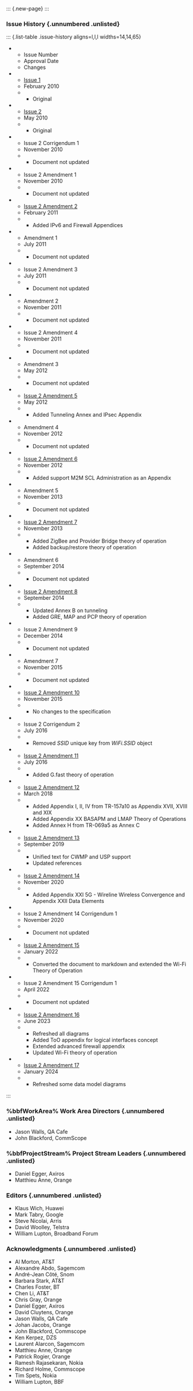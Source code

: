 <!-- do not edit! this file was created from PROJECT.yaml by project-parser.py -->

::: {.new-page}
:::

### Issue History {.unnumbered .unlisted}

::: {.list-table .issue-history aligns=l,l,l widths=14,14,65}

* - Issue Number
  - Approval Date
  - Changes

* - [Issue 1][TR-181 Issue 1]
  - February 2010
  - * Original

* - [Issue 2][TR-181 Issue 2]
  - May 2010
  - * Original

* - Issue 2 Corrigendum 1
  - November 2010
  - * Document not updated

* - Issue 2 Amendment 1
  - November 2010
  - * Document not updated

* - [Issue 2 Amendment 2][TR-181 Issue 2 Amendment 2]
  - February 2011
  - * Added IPv6 and Firewall Appendices

* - Amendment 1
  - July 2011
  - * Document not updated

* - Issue 2 Amendment 3
  - July 2011
  - * Document not updated

* - Amendment 2
  - November 2011
  - * Document not updated

* - Issue 2 Amendment 4
  - November 2011
  - * Document not updated

* - Amendment 3
  - May 2012
  - * Document not updated

* - [Issue 2 Amendment 5][TR-181 Issue 2 Amendment 5]
  - May 2012
  - * Added Tunneling Annex and IPsec Appendix

* - Amendment 4
  - November 2012
  - * Document not updated

* - [Issue 2 Amendment 6][TR-181 Issue 2 Amendment 6]
  - November 2012
  - * Added support M2M SCL Administration as an Appendix

* - Amendment 5
  - November 2013
  - * Document not updated

* - [Issue 2 Amendment 7][TR-181 Issue 2 Amendment 7]
  - November 2013
  - * Added ZigBee and Provider Bridge theory of operation
    * Added backup/restore theory of operation

* - Amendment 6
  - September 2014
  - * Document not updated

* - [Issue 2 Amendment 8][TR-181 Issue 2 Amendment 8]
  - September 2014
  - * Updated Annex B on tunneling
    * Added GRE, MAP and PCP theory of operation

* - Issue 2 Amendment 9
  - December 2014
  - * Document not updated

* - Amendment 7
  - November 2015
  - * Document not updated

* - [Issue 2 Amendment 10][TR-181 Issue 2 Amendment 10]
  - November 2015
  - * No changes to the specification

* - Issue 2 Corrigendum 2
  - July 2016
  - * Removed *SSID* unique key from *WiFi.SSID* object

* - [Issue 2 Amendment 11][TR-181 Issue 2 Amendment 11]
  - July 2016
  - * Added G.fast theory of operation

* - [Issue 2 Amendment 12][TR-181 Issue 2 Amendment 12]
  - March 2018
  - * Added Appendix I, II, IV from TR-157a10 as Appendix XVII, XVIII
      and XIX
    * Added Appendix XX BASAPM and LMAP Theory of Operations
    * Added Annex H from TR-069a5 as Annex C

* - [Issue 2 Amendment 13][TR-181 Issue 2 Amendment 13]
  - September 2019
  - * Unified text for CWMP and USP support
    * Updated references

* - [Issue 2 Amendment 14][TR-181 Issue 2 Amendment 14]
  - November 2020
  - * Added Appendix XXI 5G - Wireline Wireless Convergence and Appendix
      XXII Data Elements

* - Issue 2 Amendment 14 Corrigendum 1
  - November 2020
  - * Document not updated

* - [Issue 2 Amendment 15][TR-181 Issue 2 Amendment 15]
  - January 2022
  - * Converted the document to markdown and extended the Wi-Fi
      Theory of Operation

* - Issue 2 Amendment 15 Corrigendum 1
  - April 2022
  - * Document not updated

* - [Issue 2 Amendment 16][TR-181 Issue 2 Amendment 16]
  - June 2023
  - * Refreshed all diagrams
    * Added ToO appendix for logical interfaces concept
    * Extended advanced firewall appendix
    * Updated Wi-Fi theory of operation

* - [Issue 2 Amendment 17][TR-181 Issue 2 Amendment 17]
  - January 2024
  - * Refreshed some data model diagrams

:::

### %bbfWorkArea% Work Area Directors {.unnumbered .unlisted}

* Jason Walls, QA Cafe
* John Blackford, CommScope

### %bbfProjectStream% Project Stream Leaders {.unnumbered .unlisted}

* Daniel Egger, Axiros
* Matthieu Anne, Orange

### Editors {.unnumbered .unlisted}

* Klaus Wich, Huawei
* Mark Tabry, Google
* Steve Nicolai, Arris
* David Woolley, Telstra
* William Lupton, Broadband Forum

### Acknowledgments {.unnumbered .unlisted}

* Al Morton, AT&T
* Alexandre Abdo, Sagemcom
* André-Jean Côté, Snom
* Barbara Stark, AT&T
* Charles Foster, BT
* Chen Li, AT&T
* Chris Gray, Orange
* Daniel Egger, Axiros
* David Cluytens, Orange
* Jason Walls, QA Cafe
* Johan Jacobs, Orange
* John Blackford, Commscope
* Ken Kerpez, DZS
* Laurent Alarcon, Sagemcom
* Matthieu Anne, Orange
* Patrick Rogier, Orange
* Ramesh Rajasekaran, Nokia
* Richard Holme, Commscope
* Tim Spets, Nokia
* William Lupton, BBF

[TR-181 Issue 1]: https://www.broadband-forum.org/download/TR-181_Issue-1.pdf
[TR-181 Issue 2]: https://www.broadband-forum.org/download/TR-181_Issue-2.pdf
[TR-181 Issue 2 Amendment 10]: https://www.broadband-forum.org/download/TR-181_Issue-2_Amendment-10.pdf
[TR-181 Issue 2 Amendment 11]: https://www.broadband-forum.org/download/TR-181_Issue-2_Amendment-11.pdf
[TR-181 Issue 2 Amendment 12]: https://www.broadband-forum.org/download/TR-181_Issue-2_Amendment-12.pdf
[TR-181 Issue 2 Amendment 13]: https://www.broadband-forum.org/download/TR-181_Issue-2_Amendment-13.pdf
[TR-181 Issue 2 Amendment 14]: https://www.broadband-forum.org/download/TR-181_Issue-2_Amendment-14.pdf
[TR-181 Issue 2 Amendment 15]: https://www.broadband-forum.org/download/TR-181_Issue-2_Amendment-15.pdf
[TR-181 Issue 2 Amendment 16]: https://www.broadband-forum.org/download/TR-181_Issue-2_Amendment-16.pdf
[TR-181 Issue 2 Amendment 17]: https://www.broadband-forum.org/download/TR-181_Issue-2_Amendment-17.pdf
[TR-181 Issue 2 Amendment 2]: https://www.broadband-forum.org/download/TR-181_Issue-2_Amendment-2.pdf
[TR-181 Issue 2 Amendment 5]: https://www.broadband-forum.org/download/TR-181_Issue-2_Amendment-5.pdf
[TR-181 Issue 2 Amendment 6]: https://www.broadband-forum.org/download/TR-181_Issue-2_Amendment-6.pdf
[TR-181 Issue 2 Amendment 7]: https://www.broadband-forum.org/download/TR-181_Issue-2_Amendment-7.pdf
[TR-181 Issue 2 Amendment 8]: https://www.broadband-forum.org/download/TR-181_Issue-2_Amendment-8.pdf
